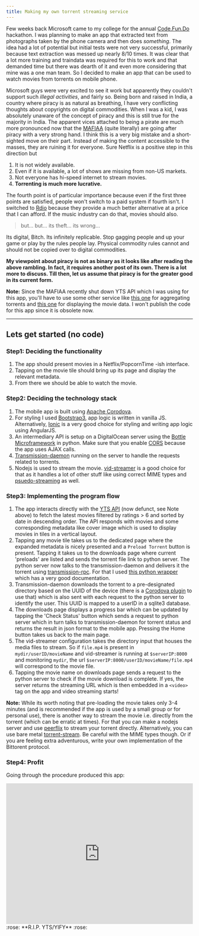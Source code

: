 ```yaml
---
title: Making my own torrent streaming service
---
```


Few weeks back Microsoft came to my college for the annual [Code.Fun.Do](https://www.acadaccelerator.com/Home/Events) hackathon. I was planning to make an app that extracted text from photographs taken by the phone camera and then does *something*. The idea had a lot of potential but initial tests were not very successful, primarily because text extraction was messed up nearly 8/10 times. It was clear that a lot more training and traindata was required for this to work and that demanded time but there was dearth of it and even more considering that mine was a one man team. So I decided to make an app that can be used to watch movies from torrents on mobile phone.

Microsoft guys were very excited to see it work but apparently they couldn't support such *illegal activities*, and fairly so. Being born and raised in India, a country where piracy is as natural as breathing, I have very conflicting thoughts about copyrights on digital commodities. When I was a kid, I was absolutely unaware of the concept of piracy and this is still true for the majority in India. The apparent vices attached to being a pirate are much more pronounced now that the [MAFIAA](http://mafiaa.org/) (quite literally) are going after piracy with a very strong hand. I think this is a very big mistake and a short-sighted move on their part. Instead of making the content accessible to the masses, they are ruining it for everyone. Sure Netflix is a positive step in this direction but

1. It is not widely available.
2. Even if it is available, a lot of shows are missing from non-US markets.
3. Not everyone has hi-speed internet to stream movies.
4. **Torrenting is much more lucrative.**

The fourth point is of particular importance because even if the first three points are satisfied, people won't switch to a paid system if fourth isn't. I switched to [Rdio](http://www.rdio.com/) because they provide a much better alternative at a price that I can afford. If the music industry can do that, movies should also.

> but... but... its theft... its wrong...

Its digital, Bitch. Its infinitely replicable. Stop gagging people and up your game or play by the rules people lay. Physical commodity rules cannot and should not be copied over to digital commodities.

**My viewpoint about piracy is not as binary as it looks like after reading the above rambling. In fact, it requires another post of its own. There is a lot more to discuss. Till then, let us assume that piracy is for the greater good in its current form.**

**Note:** Since the MAFIAA recently shut down YTS API which I was using for this app, you'll have to use some other service like [this one](https://getstrike.net/api/) for aggregating torrents and [this one](https://www.themoviedb.org/documentation/api?language=en) for displaying the movie data. I won't publish the code for this app since it is obsolete now.

<hr>

## Lets get started (no code)

### Step1: Deciding the functionality

1. The app should present movies in a Netflix/PopcornTime -ish interface.
2. Tapping on the movie tile should bring up its page and display the relevant metadata.
3. From there we should be able to watch the movie.

### Step2: Deciding the technology stack

1. The mobile app is built using [Apache Corodova](https://cordova.apache.org/).
2. For styling I used [Bootstrap3](http://getbootstrap.com/), app logic is written in vanilla JS. Alternatively, [Ionic](http://ionicframework.com/) is a very good choice for styling and writing app logic using AngularJS.
3. An intermediary API is setup on a DigitalOcean server using the [Bottle Microframework](http://bottlepy.org/docs/dev/tutorial.html) in python. Make sure that you enable [CORS](http://bottlepy.org/docs/dev/recipes.html#using-the-hooks-plugin) because the app uses AJAX calls.
4. [Transmission-daemon](http://www.transmissionbt.com/) running on the server to handle the requests related to torrents.
5. Nodejs is used to stream the movie. [vid-streamer](https://github.com/meloncholy/vid-streamer) is a good choice for that as it handles a lot of other stuff like using correct MIME types and [psuedo-streaming](http://1stdev.com/tremendum-transcoder/articles/seeking-videos-beyond-the-buffer-line/#html5_pseudo-streaming) as well.

### Step3: Implementing the program flow

1. The app interacts directly with the [YTS API](https://yts.to/) (now defunct, see Note above) to fetch the latest movies filtered by ratings > 6 and sorted by date in descending order. The API responds with movies and some corresponding metadata like cover image which is used to display movies in tiles in a vertical layout.
2. Tapping any movie tile takes us to the dedicated page where the expanded metadata is nicely presented and a `Preload Torrent` button is present. Tapping it takes us to the downloads page where current 'preloads' are listed and sends the torrent file link to python server. The python server now talks to the transmission-daemon and delivers it the torrent using [transmission-rpc](https://trac.transmissionbt.com/browser/branches/1.7x/doc/rpc-spec.txt). For that I used [this python wrapper](https://pythonhosted.org/transmissionrpc/reference/transmissionrpc.html) which has a very good documentation.
3. Transmission-daemon downloads the torrent to a pre-designated directory based on the UUID of the device (there is a [Corodova plugin](https://cordova.apache.org/docs/en/2.5.0/cordova/device/device.uuid.html) to use that) which is also sent with each request to the python server to identify the user. This UUID is mapped to a userID in a sqlite3 database.
4. The downloads page displays a progress bar which can be updated by tapping the 'Check Status' button which sends a request to python server which in turn talks to transmission-daemon for torrent status and returns the result in json format to the mobile app. Pressing the Home button takes us back to the main page.
5. The vid-streamer configuration takes the directory input that houses the media files to stream. So if `file.mp4` is present in `mydir/userID/movieName` and vid-streamer is running at `$serverIP:8000` and monitoring `mydir`, the url `$serverIP:8000/userID/movieName/file.mp4` will correspond to the movie file.
6. Tapping the movie name on downloads page sends a request to the python server to check if the movie download is complete. If yes, the server returns the streaming URL which is then embedded in a `<video>` tag on the app and video streaming starts!

**Note:** While its worth noting that pre-loading the movie takes only 3-4 minutes (and is recommended if the app is used by a small group or for personal use), there is another way to stream the movie i.e. directly from the torrent (which can be erratic at times). For that you can make a nodejs server and use [peerflix](https://github.com/mafintosh/peerflix) to stream your torrent directly. Alternatively, you can use bare metal [torrent-stream](). Be careful with the MIME types though. Or if you are feeling extra adventurous, write your own implementation of the Bittorent protocol.


### Step4: Profit

Going through the procedure produced this app:

<iframe width="100%" height="380px" src="https://www.youtube.com/embed/4CsRu8g1sz0" frameborder="0" allowfullscreen></iframe>
<br>
<span class="centering"><span class="brofist">:rose:</span> **R.I.P. YTS/YIFY** <span class="brofist">:rose:</span></span>